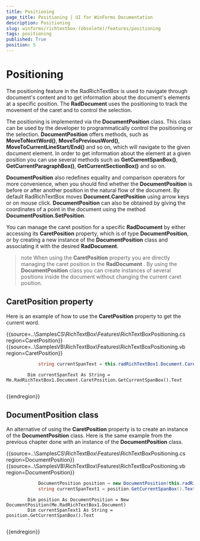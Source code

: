 ```yaml
---
title: Positioning
page_title: Positioning | UI for WinForms Documentation
description: Positioning
slug: winforms/richtextbox-(obsolete)/features/positioning
tags: positioning
published: True
position: 5
---
```


# Positioning

The positioning feature in the RadRichTextBox is used to navigate through document's content and to get information about the document's elements at a specific position. The __RadDocument__ uses the positioning to track the movement of the caret and to control the selection.

The positioning is implemented via the __DocumentPosition__ class. This class can be used by the developer to programmatically control the positioning or the selection. __DocumentPosition__ offers methods, such as __MoveToNextWord()__, __MoveToPreviousWord()__, __MoveToCurrentLineStart/End()__ and so on, which will navigate to the given document element. In order to get information about the element at a given position you can use several methods such as __GetCurrentSpanBox()__, __GetCurrentParagraphBox()__, __GetCurrentSectionBox()__ and so on. 

__DocumentPosition__ also redefines equality and comparison operators for more convenience, when you should find whether the __DocumentPosition__ is before or after another position in the natural flow of the document. By default RadRichTextBox moves __Document.CaretPosition__ using arrow keys or on mouse click. __DocumentPosition__ can also be obtained by giving the coordinates of a point in the document using the method __DocumentPosition.SetPosition__.

You can manage the caret position for a specific __RadDocument__ by either accessing its __CaretPosition__ property, which is of type __DocumentPosition__, or by creating a new instance of the __DocumentPosition__ class and associating it with the desired __RadDocument__.

>note When using the __CaretPosition__ property you are directly managing the caret position in the __RadDocument__ . By using the __DocumentPosition__ class you can create instances of several positions inside the document without changing the current caret position.
>

## CaretPosition property

Here is an example of how to use the __CaretPosition__ property to get the current word.

{{source=..\SamplesCS\RichTextBox\Features\RichTextBoxPositioning.cs region=CaretPosition}} 
{{source=..\SamplesVB\RichTextBox\Features\RichTextBoxPositioning.vb region=CaretPosition}} 

````C#
            string currentSpanText = this.radRichTextBox1.Document.CaretPosition.GetCurrentSpanBox().Text;
````
````VB.NET
        Dim currentSpanText As String = Me.RadRichTextBox1.Document.CaretPosition.GetCurrentSpanBox().Text
        '
````

{{endregion}}

## DocumentPosition class

An alternative of using the __CaretPosition__ property is to create an instance of the __DocumentPosition__ class. Here is the same example from the previous chapter done with an instance of the __DocumentPosition__ class.

{{source=..\SamplesCS\RichTextBox\Features\RichTextBoxPositioning.cs region=DocumentPosition}} 
{{source=..\SamplesVB\RichTextBox\Features\RichTextBoxPositioning.vb region=DocumentPosition}} 

````C#
            DocumentPosition position = new DocumentPosition(this.radRichTextBox1.Document);
            string currentSpanText1 = position.GetCurrentSpanBox().Text;
````
````VB.NET
        Dim position As DocumentPosition = New DocumentPosition(Me.RadRichTextBox1.Document)
        Dim currentSpanText1 As String = position.GetCurrentSpanBox().Text
        '
````

{{endregion}}